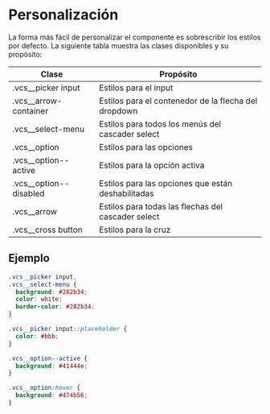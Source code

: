 # Personalización

La forma más fácil de personalizar el componente es sobrescribir los estilos por defecto. La siguiente tabla muestra las clases disponibles y su propósito:

| Clase                  | Propósito                                            |
|------------------------|------------------------------------------------------|
| .vcs__picker input     | Estilos para el input                                |
| .vcs__arrow-container  | Estilos para el contenedor de la flecha del dropdown |
| .vcs__select-menu      | Estilos para todos los menús del cascader select     |
| .vcs__option           | Estilos para las opciones                            |
| .vcs__option--active   | Estilos para la opción activa                        |
| .vcs__option--disabled | Estilos para las opciones que están deshabilitadas   |
| .vcs__arrow            | Estilos para todas las flechas del cascader select   |
| .vcs__cross button     | Estilos para la cruz                                 |

## Ejemplo

```css
.vcs__picker input,
.vcs__select-menu {
  background: #282b34;
  color: white;
  border-color: #282b34;
}

.vcs__picker input::placeholder {
  color: #bbb;
}

.vcs__option--active {
  background: #41444e;
}

.vcs__option:hover {
  background: #474b56;
}
```

<VCSTheming
  placeholder="Seleccione una opción..."
/>
